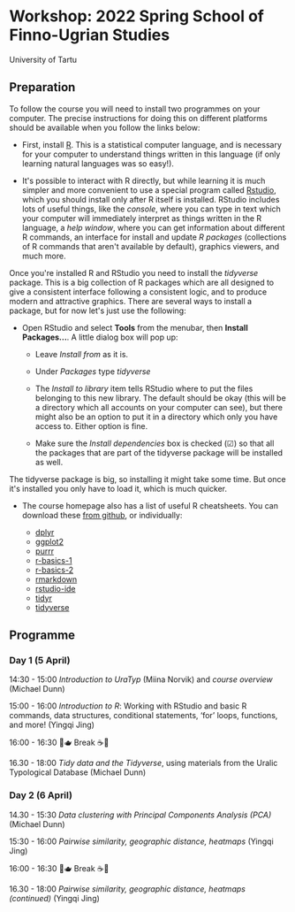 # Workshop: 2022 Spring School of Finno-Ugrian Studies

University of Tartu 

## Preparation

To follow the course you will need to install two programmes on your computer. 
The precise instructions for doing this on different platforms should be 
available when you follow the links below:

- First, install [R](https://ftp.eenet.ee/pub/cran/). This is a 
  statistical computer language, and is necessary for your computer to 
  understand things written in this language (if only learning natural 
  languages was so easy!). 

- It's possible to interact with R directly, but while learning it is much 
  simpler and more convenient to use a special program called 
  [Rstudio](https://www.rstudio.com/products/rstudio/download/#download), which 
  you should install only after R itself is installed. RStudio includes lots of 
  useful things, like the *console*, where you can type in text which your 
  computer will immediately interpret as things written in the R language, a 
  *help window*, where you can get information about different R commands, an 
  interface for install and update *R packages* (collections of R commands that 
  aren't available by default), graphics viewers, and much more.

Once you're installed R and RStudio you need to install the *tidyverse* 
package. This is a big collection of R packages which are all designed to give 
a consistent interface following a consistent logic, and to produce modern and 
attractive graphics. There are several ways to install a package, but for now 
let's just use the following:

- Open RStudio and select **Tools** from the menubar, then **Install 
  Packages...**. A little dialog box will pop up:

  * Leave *Install from* as it is.
  
  * Under *Packages* type *tidyverse*
  
  * The *Install to library* item tells RStudio where to put the files 
    belonging to this new library. The default should be okay (this will be a 
    directory which all accounts on your computer can see), but there might 
    also be an option to put it in a directory which only you have access to. 
    Either option is fine. 

  * Make sure the *Install dependencies* box is checked (☑︎) so that all the 
    packages that are part of the tidyverse package will be installed as well.

The tidyverse package is big, so installing it might take some time. But once 
it's installed you only have to load it, which is much quicker.

- The course homepage also has a list of useful R cheatsheets. You can download 
  these [from 
  github](https://github.com/bedlan/tartu-spring-school-R-workshop-2022/tree/main/cheatsheets), 
  or individually:

  * [dplyr](https://raw.githubusercontent.com/bedlan/tartu-spring-school-R-workshop-2022/main/cheatsheets/dplyr.pdf)
  * [ggplot2](https://raw.githubusercontent.com/bedlan/tartu-spring-school-R-workshop-2022/main/cheatsheets/ggplot2.pdf)
  * [purrr](https://raw.githubusercontent.com/bedlan/tartu-spring-school-R-workshop-2022/main/cheatsheets/purrr.pdf)
  * [r-basics-1](https://raw.githubusercontent.com/bedlan/tartu-spring-school-R-workshop-2022/main/cheatsheets/r-basics-1.pdf)
  * [r-basics-2](https://raw.githubusercontent.com/bedlan/tartu-spring-school-R-workshop-2022/main/cheatsheets/r-basics-2.pdf)
  * [rmarkdown](https://raw.githubusercontent.com/bedlan/tartu-spring-school-R-workshop-2022/main/cheatsheets/rmarkdown.pdf)
  * [rstudio-ide](https://raw.githubusercontent.com/bedlan/tartu-spring-school-R-workshop-2022/main/cheatsheets/rstudio-ide.pdf)
  * [tidyr](https://raw.githubusercontent.com/bedlan/tartu-spring-school-R-workshop-2022/main/cheatsheets/tidyr.pdf)
  * [tidyverse](https://raw.githubusercontent.com/bedlan/tartu-spring-school-R-workshop-2022/main/cheatsheets/tidyverse.pdf)

## Programme

### Day 1 (5 April)

14:30 - 15:00 *Introduction to UraTyp* (Miina Norvik) and *course overview*
(Michael Dunn)

15:00 - 16:00 *Introduction to R*: Working with RStudio and basic R commands, 
data structures, conditional statements, ‘for’ loops, functions, and more! 
(Yingqi Jing)

16:00 - 16:30 🧁🫖 Break ☕️🍰

16.30 - 18:00 *Tidy data and the Tidyverse*, using materials from the Uralic 
Typological Database (Michael Dunn)

### Day 2 (6 April)

14.30 - 15:30 *Data clustering with Principal Components Analysis (PCA)* 
(Michael Dunn)

15:30 - 16:00 *Pairwise similarity, geographic distance, heatmaps* (Yingqi 
Jing)

16:00 - 16:30 🧁🫖 Break ☕️🍰

16.30 - 18:00 *Pairwise similarity, geographic distance, heatmaps (continued)* 
(Yingqi Jing)
